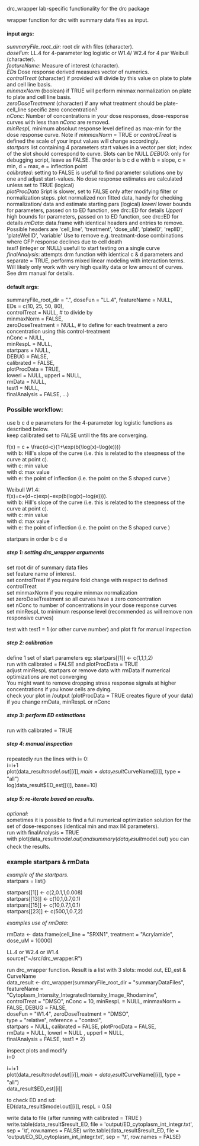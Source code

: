  drc_wrapper
lab-specific functionality for the drc package

 wrapper function for drc with summary data files as input.  
 
 
 #### input args:  
 *summaryFile_root_dir*: root dir with files (character).   
 *doseFun*: LL.4 for 4-parameter log logistic or W1.4/ W2.4 for 4 par Weibull (character).  
 *featureName*: Measure of interest (character).   
 *EDs* Dose response derived measures vector of numerics.    
 *controlTreat* (character) if provided will divide by this value on plate to plate and cell line basis.  
 *minmaxNorm* (boolean) if TRUE will perform minmax normalization on plate to plate and cell line basis.  
 *zeroDoseTreatment* (character) if any what treatment should be plate-cell_line specific zero concentration?  
 *nConc*: Number of concentrations in your dose responses, dose-response curves with less than *nConc* are removed.  
 *minRespL* minimum absoluut response level defined as max-min for the dose response curve. Note if *minmaxNorm* = TRUE or
 *controLTreat* is defined the scale of your input values will change accordingly.  
 *startpars* list containing 4 parameters start values in a vector per slot; index of the slot should correspond to curve. Slots can be NULL  *DEBUG*: only for debugging script, leave as FALSE. The order is b c d e with b = slope, c = min, d = max, e = inflection point  
 *calibrated*: setting to FALSE is usefull to find parameter solutions one by one and adjust start-values. No dose response estimates are calculated unless set to TRUE (logical)  
 *plotProcData* Sript is slower, set to FALSE only after modifying filter or normalization steps. plot normalized non fitted data, handy for checking normalization/ data and estimate starting pars (logical) 
 *lowerl* lower bounds for parameters, passed on to ED function, see drc::ED for details 
 *Upperl* high bounds for parameters, passed on to ED function, see drc::ED for details 
  *rmData*: data.frame with identical headers and entries to remove. Possible headers are 'cell_line', 'treatment', 'dose_uM', 'plateID', 'replID', 'plateWellID', 'variable' Use to remove e.g. treatmant-dose combinations where GFP response declines due to cell death  
  *test1* (integer or NULL) usefull to start testing on a single curve  
  *finalAnalysis*: attempts drm function with identical c & d parameters and separate = TRUE, performs mixed linear modeling with interaction terms. Will likely only work with very high quality data or low amount of curves. See drm manual for details.    

#### default args:  
summaryFile_root_dir = ".", 
                        doseFun = "LL.4", 
                        featureName = NULL,  
                        EDs = c(10, 25, 50, 80),  
                        controlTreat = NULL, # to divide by  
                        minmaxNorm = FALSE,   
                        zeroDoseTreatment = NULL, # to define for each treatment a zero concentration using this control-treatment  
                        nConc = NULL,  
                        minRespL = NULL,  
                        startpars = NULL,  
                        DEBUG = FALSE,  
                        calibrated = FALSE,  
                        plotProcData = TRUE,  
                        lowerl = NULL, upperl = NULL,  
                        rmData = NULL,  
                        test1 = NULL,  
                        finalAnalysis = FALSE, ...)  
                        
 ### Possible workflow:                         

 use b c d e parameters for the 4-parameter log logistic functions as described below.  
 keep calibrated set to FALSE untill the fits are converging.  

 f(x) = c + \frac{d-c}{1+\exp(b(\log(x)-\log(e)))}   
 with b: Hill's slope of the curve (i.e. this is related to the steepness of the curve at point c).   
 with c: min value  
 with d: max value  
 with e: the point of inflection (i.e. the point on the S shaped curve )  


Weibull W1.4:  
f(x)=c+(d−c)exp(−exp(b(log(x)−log(e)))).  
with b: Hill's slope of the curve (i.e. this is related to the steepness of the curve at point c).  
 with c: min value  
 with d: max value  
 with e: the point of inflection (i.e. the point on the S shaped curve )  
 
startpars in order b c d e   
 
 ##### step 1: setting drc_wrapper arguments  
 set root dir of summary data files  
 set feature name of interest.  
 set controlTreat if you require fold change with respect to defined controlTreat  
 set minmaxNorm if you require minmax normalization  
 set zeroDoseTreatment so all curves have a zero concentration  
 set nConc to number of concentrations in your dose response curves   
 set minRespL to minimum response level (recommended as will remove non responsive curves)  
  
 test with test1 = 1 (or other curve number) and plot fit for manual inspection  
  
 ##### step 2: calibration  
 define 1 set of start parameters eg: startpars[[1]] <- c(1,1,1,2)  
 run with calibrated = FALSE and plotProcData = TRUE  
 adjust minRespL startpars or remove data with rmData if numerical optimizations are not converging  
 You might want to remove dropping stress response signals at higher concentrations if you know cells are dying.   
 check your plot in /output (plotProcData = TRUE creates figure of your data) if you change rmData, minRespL or nConc  

 ##### step 3: perform ED estimations   
 run with calibrated = TRUE  
  
 ##### step 4: manual inspection  
 repeatedly run the lines with i= 0:  
i=i+1  
plot(data_result$model.out[[i]],  main = data_result$CurveName[[i]], type = "all")  
log(data_result$ED_est[[i]], base=10)  

 ##### step 5: re-iterate based on results.

 *optional:*   
 sometimes it is possible to find a full numerical optimization solution for the set of dose-responses (identical min and max ll4 parameters).  
 run with finalAnalysis = TRUE  
 with plot(data_result$model.out) and summary(data_result$model.out) you can check the results.  

### example startpars & rmData  

 *example of the startpars.*  
startpars = list()  

startpars[[1]] <- c(2,0.1,1,0.008)  
startpars[[13]] <- c(10,1,0.7,0.1)  
startpars[[15]] <- c(10,0.7,1,0.1)  
startpars[[23]] <- c(500,1,0.7,2)  
  
 *examples use of rmData:*  
 
rmData <- data.frame(cell_line = "SRXN1", treatment = "Acrylamide", dose_uM = 10000)  
  
 LL.4 or W2.4 or W1.4  
source("~/src/drc_wrapper.R")  
  
 run drc_wrapper function. Result is a list with 3 slots: model.out, ED_est & CurveName  
data_result <- drc_wrapper(summaryFile_root_dir = "summaryDataFiles",   
                           featureName = "Cytoplasm_Intensity_IntegratedIntensity_Image_Rhodamine",   
                           controlTreat = "DMSO", nConc = 10, minRespL = NULL, minmaxNorm = FALSE, DEBUG = FALSE,   
                            doseFun = "W1.4", zeroDoseTreatment = "DMSO",   
                           type = "relative", reference = "control",  
                           startpars = NULL, calibrated = FALSE, plotProcData = FALSE,  
                           rmData = NULL, lowerl = NULL , upperl = NULL,  
                           finalAnalysis = FALSE, test1 = 2)  
  
 inspect plots and modify  
i=0  
  
i=i+1  
plot(data_result$model.out[[i]],  main = data_result$CurveName[[i]], type = "all")  
data_result$ED_est[[i]]  
  
 to check ED and sd:  
ED(data_result$model.out[[i]], respL = 0.5)  
  
write data to file (after running with calibrated = TRUE )  
write.table(data_result$result_ED, file = 'output/ED_cytoplasm_int_integr.txt', sep = '\t', row.names = FALSE)  
write.table(data_result$result_ED, file = 'output/ED_SD_cytoplasm_int_integr.txt', sep = '\t', row.names = FALSE)  
